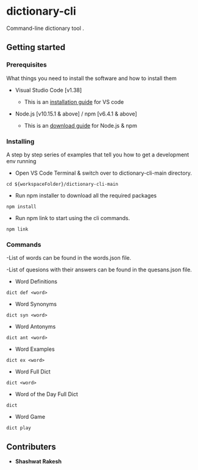 # dictionary-cli
Command-line dictionary tool .

## Getting started

### Prerequisites

What things you need to install the software and how to install them

- Visual Studio Code [v1.38]

  - This is an [installation guide](https://code.visualstudio.com/docs/setup/setup-overview) for VS code

- Node.js [v10.15.1 & above] / npm [v6.4.1 & above]
  - This is an [download guide](https://nodejs.org/en/) for Node.js & npm

### Installing

A step by step series of examples that tell you how to get a development env running

- Open VS Code Terminal & switch over to dictionary-cli-main directory.

```
cd ${workspaceFolder}/dictionary-cli-main
```

- Run npm installer to download all the required packages

```
npm install
```

- Run npm link to start using the cli commands.

```
npm link
```

### Commands

-List of words can be found in the words.json file.

-List of quesions with their answers can be found in the quesans.json file.

- Word Definitions
```
dict def <word>
```
- Word Synonyms
```
dict syn <word>
```
- Word Antonyms
```
dict ant <word>
```
- Word Examples
```
dict ex <word>
```
- Word Full Dict
```
dict <word>
```
- Word of the Day Full Dict
```
dict
```
- Word Game
```
dict play
```




## Contributers

* **Shashwat Rakesh**
